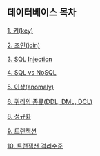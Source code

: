 ## 데이터베이스 목차

<!-- 아래 내용은 예시이니, 지우고 작성해주세요. -->

[1. 키(key)](<https://github.com/Hyeondoonge/cs-interview-for-beginner/blob/main/database/%ED%82%A4(key).md>)

[2. 조인(join)](<https://github.com/Hyeondoonge/cs-interview-for-beginner/blob/main/database/%EC%A1%B0%EC%9D%B8(join).md>)

[3. SQL Injection](https://github.com/Hyeondoonge/cs-interview-for-beginner/blob/main/database/SQL%20Injection.md)

[4. SQL vs NoSQL](https://github.com/Hyeondoonge/cs-interview-for-beginner/blob/main/database/SQL%20vs%20NoSQL.md)

[5. 이상(anomaly)](<https://github.com/Hyeondoonge/cs-interview-for-beginner/blob/main/database/%EC%9D%B4%EC%83%81(Anomaly).md>)

[6. 쿼리의 종류(DDL, DML, DCL)](<https://github.com/Hyeondoonge/cs-interview-for-beginner/blob/main/database/%EC%BF%BC%EB%A6%AC%20%EC%A2%85%EB%A5%98(DDL%2C%20DML%2C%20DCL).md>)

[8. 정규화](https://github.com/Hyeondoonge/cs-interview-for-beginner/blob/main/database/%EC%A0%95%EA%B7%9C%ED%99%94.md)

[9. 트랜잭션](https://github.com/Hyeondoonge/cs-interview-for-beginner/blob/main/database/%ED%8A%B8%EB%9E%9C%EC%9E%AD%EC%85%98.md)

[10. 트랜잭션 격리수준 ](https://github.com/Hyeondoonge/cs-interview-for-beginner/blob/main/database/%ED%8A%B8%EB%9E%9C%EC%9E%AD%EC%85%98%20%EA%B2%A9%EB%A6%AC%ED%98%84%EC%83%81.md)
